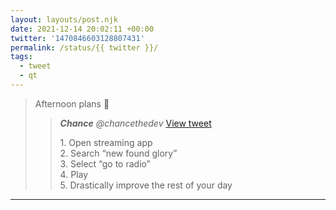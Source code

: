 ```yaml
---
layout: layouts/post.njk
date: 2021-12-14 20:02:11 +00:00
twitter: '1470846603128807431'
permalink: /status/{{ twitter }}/
tags: 
  - tweet
  - qt
---
```


> Afternoon plans 🤗 
> 
> > <cite>**Chance** @chancethedev</cite> [View tweet](https://twitter.com/chancethedev/status/1469796012126396416)
> > 
> > <p>1. Open streaming app <br>2. Search “new found glory” <br>3. Select “go to radio” <br>4. Play <br>5. Drastically improve the rest of your day</p>

---
